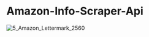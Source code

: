 # Amazon-Info-Scraper-Api

![5_Amazon_Lettermark_2560](https://user-images.githubusercontent.com/74714313/164022648-d1c61b62-46d7-413a-8905-15d5d1160b99.jpg)

